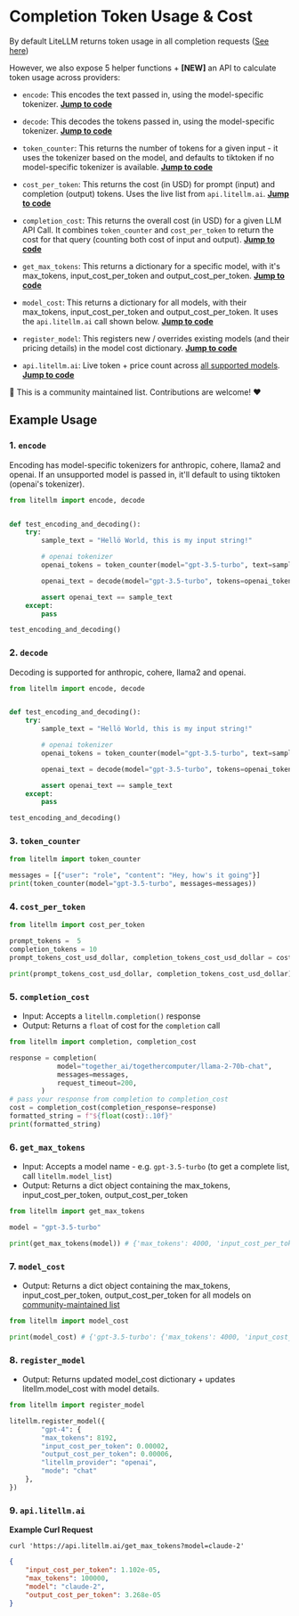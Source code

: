 # Completion Token Usage & Cost
By default LiteLLM returns token usage in all completion requests ([See here](https://litellm.readthedocs.io/en/latest/output/))

However, we also expose 5 helper functions + **[NEW]** an API to calculate token usage across providers:

- `encode`: This encodes the text passed in, using the model-specific tokenizer. [**Jump to code**](#1-encode)

- `decode`: This decodes the tokens passed in, using the model-specific tokenizer. [**Jump to code**](#2-decode)

- `token_counter`: This returns the number of tokens for a given input - it uses the tokenizer based on the model, and defaults to tiktoken if no model-specific tokenizer is available. [**Jump to code**](#3-token_counter)

- `cost_per_token`: This returns the cost (in USD) for prompt (input) and completion (output) tokens. Uses the live list from `api.litellm.ai`. [**Jump to code**](#4-cost_per_token)

- `completion_cost`: This returns the overall cost (in USD) for a given LLM API Call. It combines `token_counter` and `cost_per_token` to return the cost for that query (counting both cost of input and output). [**Jump to code**](#5-completion_cost)

- `get_max_tokens`: This returns a dictionary for a specific model, with it's max_tokens, input_cost_per_token and output_cost_per_token. [**Jump to code**](#6-get_max_tokens)

- `model_cost`: This returns a dictionary for all models, with their max_tokens, input_cost_per_token and output_cost_per_token. It uses the `api.litellm.ai` call shown below. [**Jump to code**](#7-model_cost)

- `register_model`: This registers new / overrides existing models (and their pricing details) in the model cost dictionary. [**Jump to code**](#8-register_model)

- `api.litellm.ai`: Live token + price count across [all supported models](https://github.com/BerriAI/litellm/blob/main/model_prices_and_context_window.json). [**Jump to code**](#9-apilitellmai)

📣 This is a community maintained list. Contributions are welcome! ❤️

## Example Usage 

### 1. `encode`
Encoding has model-specific tokenizers for anthropic, cohere, llama2 and openai. If an unsupported model is passed in, it'll default to using tiktoken (openai's tokenizer).

```python
from litellm import encode, decode


def test_encoding_and_decoding():
    try: 
        sample_text = "Hellö World, this is my input string!"

        # openai tokenizer 
        openai_tokens = token_counter(model="gpt-3.5-turbo", text=sample_text)

        openai_text = decode(model="gpt-3.5-turbo", tokens=openai_tokens)

        assert openai_text == sample_text
    except: 
        pass

test_encoding_and_decoding()
```

### 2. `decode`

Decoding is supported for anthropic, cohere, llama2 and openai.

```python
from litellm import encode, decode


def test_encoding_and_decoding():
    try: 
        sample_text = "Hellö World, this is my input string!"

        # openai tokenizer 
        openai_tokens = token_counter(model="gpt-3.5-turbo", text=sample_text)

        openai_text = decode(model="gpt-3.5-turbo", tokens=openai_tokens)

        assert openai_text == sample_text
    except: 
        pass

test_encoding_and_decoding()
```

### 3. `token_counter`

```python
from litellm import token_counter

messages = [{"user": "role", "content": "Hey, how's it going"}]
print(token_counter(model="gpt-3.5-turbo", messages=messages))
```

### 4. `cost_per_token`

```python
from litellm import cost_per_token

prompt_tokens =  5
completion_tokens = 10
prompt_tokens_cost_usd_dollar, completion_tokens_cost_usd_dollar = cost_per_token(model="gpt-3.5-turbo", prompt_tokens=prompt_tokens, completion_tokens=completion_tokens))

print(prompt_tokens_cost_usd_dollar, completion_tokens_cost_usd_dollar)
```

### 5. `completion_cost`

* Input: Accepts a `litellm.completion()` response
* Output: Returns a `float` of cost for the `completion` call 

```python
from litellm import completion, completion_cost

response = completion(
            model="together_ai/togethercomputer/llama-2-70b-chat",
            messages=messages,
            request_timeout=200,
        )
# pass your response from completion to completion_cost
cost = completion_cost(completion_response=response)
formatted_string = f"${float(cost):.10f}"
print(formatted_string)
```

### 6. `get_max_tokens`

* Input: Accepts a model name - e.g. `gpt-3.5-turbo` (to get a complete list, call `litellm.model_list`)
* Output: Returns a dict object containing the max_tokens, input_cost_per_token, output_cost_per_token

```python 
from litellm import get_max_tokens 

model = "gpt-3.5-turbo"

print(get_max_tokens(model)) # {'max_tokens': 4000, 'input_cost_per_token': 1.5e-06, 'output_cost_per_token': 2e-06}
```

### 7. `model_cost`

* Output: Returns a dict object containing the max_tokens, input_cost_per_token, output_cost_per_token for all models on [community-maintained list](https://github.com/BerriAI/litellm/blob/main/model_prices_and_context_window.json)

```python 
from litellm import model_cost 

print(model_cost) # {'gpt-3.5-turbo': {'max_tokens': 4000, 'input_cost_per_token': 1.5e-06, 'output_cost_per_token': 2e-06}, ...}
```

### 8. `register_model`

* Output: Returns updated model_cost dictionary + updates litellm.model_cost with model details.  

```python
from litellm import register_model

litellm.register_model({
        "gpt-4": {
        "max_tokens": 8192, 
        "input_cost_per_token": 0.00002, 
        "output_cost_per_token": 0.00006, 
        "litellm_provider": "openai", 
        "mode": "chat"
    },
})
```

### 9. `api.litellm.ai`

**Example Curl Request**
```shell
curl 'https://api.litellm.ai/get_max_tokens?model=claude-2'
```

```json
{
    "input_cost_per_token": 1.102e-05,
    "max_tokens": 100000,
    "model": "claude-2",
    "output_cost_per_token": 3.268e-05
}
```

